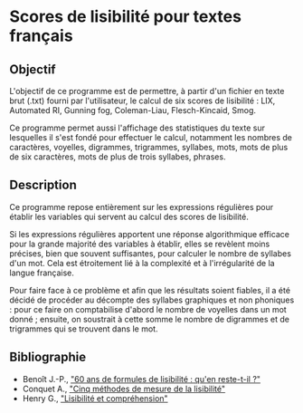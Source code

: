# Scores de lisibilité pour textes français

## Objectif 

L'objectif de ce programme est de permettre, à partir d'un fichier en texte brut (.txt) fourni par l'utilisateur, le calcul de six scores de lisibilité : LIX, Automated RI, Gunning fog, Coleman-Liau, Flesch-Kincaid, Smog.

Ce programme permet aussi l'affichage des statistiques du texte sur lesquelles il s'est fondé pour effectuer le calcul, notamment les nombres de caractères, voyelles, digrammes, trigrammes, syllabes, mots, mots de plus de six caractères, mots de plus de trois syllabes, phrases.

## Description

Ce programme repose entièrement sur les expressions régulières pour établir les variables qui servent au calcul des scores de lisibilité. 

Si les expressions régulières apportent une réponse algorithmique efficace pour la grande majorité des variables à établir, elles se revèlent moins précises, bien que souvent suffisantes, pour calculer le nombre de syllabes d'un mot. Cela est étroitement lié à la complexité et à l'irrégularité de la langue française. 

Pour faire face à ce problème et afin que les résultats soient fiables, il a été décidé de procéder au décompte des syllabes graphiques et non phoniques : pour ce faire on comptabilise d'abord le nombre de voyelles dans un mot donné ; ensuite, on soustrait à cette somme le nombre de digrammes et de trigrammes qui se trouvent dans le mot.

## Bibliographie

* Benoît J.-P., <a href="https://www.persee.fr/doc/prati_0338-2389_1986_num_52_1_1409">"60 ans de formules de lisibilité : qu'en reste-t-il ?"</a>
* Conquet A., <a href="https://www.persee.fr/doc/colan_0336-1500_1973_num_17_1_3978">"Cinq méthodes de mesure de la lisibilité"</a>
* Henry G., <a href="https://www.persee.fr/doc/colan_0336-1500_1980_num_45_1_1364">"Lisibilité et compréhension"</a>

